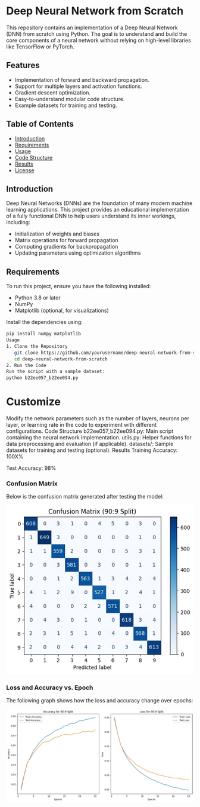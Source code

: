 # Deep Neural Network from Scratch

This repository contains an implementation of a Deep Neural Network (DNN) from scratch using Python. The goal is to understand and build the core components of a neural network without relying on high-level libraries like TensorFlow or PyTorch.

## Features

- Implementation of forward and backward propagation.
- Support for multiple layers and activation functions.
- Gradient descent optimization.
- Easy-to-understand modular code structure.
- Example datasets for training and testing.

## Table of Contents

- [Introduction](#introduction)
- [Requirements](#requirements)
- [Usage](#usage)
- [Code Structure](#code-structure)
- [Results](#results)
- [License](#license)

## Introduction

Deep Neural Networks (DNNs) are the foundation of many modern machine learning applications. This project provides an educational implementation of a fully functional DNN to help users understand its inner workings, including:
- Initialization of weights and biases
- Matrix operations for forward propagation
- Computing gradients for backpropagation
- Updating parameters using optimization algorithms

## Requirements

To run this project, ensure you have the following installed:
- Python 3.8 or later
- NumPy
- Matplotlib (optional, for visualizations)

Install the dependencies using:
```bash
pip install numpy matplotlib
Usage
1. Clone the Repository
   git clone https://github.com/yourusername/deep-neural-network-from-scratch.git
   cd deep-neural-network-from-scratch
2. Run the Code
Run the script with a sample dataset:
python b22ee057_b22ee094.py
```
# Customize
Modify the network parameters such as the number of layers, neurons per layer, or learning rate in the code to experiment with different configurations.
Code Structure
b22ee057_b22ee094.py: Main script containing the neural network implementation.
utils.py: Helper functions for data preprocessing and evaluation (if applicable).
datasets/: Sample datasets for training and testing (optional).
Results
Training Accuracy: 100X%

Test Accuracy: 98%

### Confusion Matrix
Below is the confusion matrix generated after testing the model:

![Confusion Matrix](https://github.com/schnrj/Deep-Neural-Network-From-Scratch/blob/70b04d3d933e1cd690320cdc9016a3cb44ad5fa1/confusion%20matrix.jpg)

### Loss and Accuracy vs. Epoch
The following graph shows how the loss and accuracy change over epochs:

![Loss and Accuracy vs. Epoch](https://github.com/schnrj/Deep-Neural-Network-From-Scratch/blob/70b04d3d933e1cd690320cdc9016a3cb44ad5fa1/loss%20vs%20epoch.jpg)



